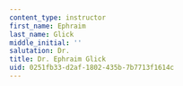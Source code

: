 ```yaml
---
content_type: instructor
first_name: Ephraim
last_name: Glick
middle_initial: ''
salutation: Dr.
title: Dr. Ephraim Glick
uid: 0251fb33-d2af-1802-435b-7b7713f1614c
---
```

